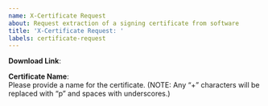 ```yaml
---
name: X-Certificate Request
about: Request extraction of a signing certificate from software
title: 'X-Certificate Request: '
labels: certificate-request
---
```


**Download Link**:  


**Certificate Name**:  
Please provide a name for the certificate. (NOTE: Any “+” characters will be replaced with “p” and spaces with underscores.)
